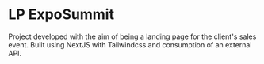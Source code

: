 # LP ExpoSummit

Project developed with the aim of being a landing page for the client's sales event. Built using NextJS with Tailwindcss and consumption of an external API.
